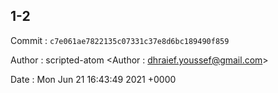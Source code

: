 ## 1-2 

 Commit : `c7e061ae7822135c07331c37e8d6bc189490f859`

 Author : scripted-atom <Author : dhraief.youssef@gmail.com> 

 Date 	: Mon Jun 21 16:43:49 2021 +0000 

